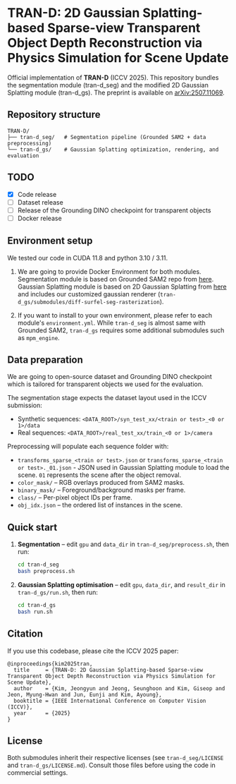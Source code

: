 # TRAN-D: 2D Gaussian Splatting-based Sparse-view Transparent Object Depth Reconstruction via Physics Simulation for Scene Update

Official implementation of **TRAN-D** (ICCV 2025). This repository bundles the segmentation module (tran-d_seg) and the modified 2D Gaussian Splatting module (tran-d_gs). The preprint is available on [arXiv:2507.11069](https://arxiv.org/abs/2507.11069).

## Repository structure

```
TRAN-D/
├── tran-d_seg/   # Segmentation pipeline (Grounded SAM2 + data preprocessing)
└── tran-d_gs/    # Gaussian Splatting optimization, rendering, and evaluation
```

## TODO
- [X] Code release
- [ ] Dataset release
- [ ] Release of the Grounding DINO checkpoint for transparent objects
- [ ] Docker release

## Environment setup
We tested our code in CUDA 11.8 and python 3.10 / 3.11.

1. We are going to provide Docker Environment for both modules. Segmentation module is based on Grounded SAM2 repo from [here](https://github.com/IDEA-Research/Grounded-Segment-Anything). Gaussian Splatting module is based on 2D Gaussian Splatting from [here](https://github.com/hbb1/2d-gaussian-splatting) and includes our customized gaussian renderer (`tran-d_gs/submodules/diff-surfel-seg-rasterization`).


2. If you want to install to your own environment, please refer to each module's `environment.yml`. While `tran-d_seg` is almost same with Grounded SAM2, `tran-d_gs` requires some additional submodules such as `mpm_engine`.


## Data preparation

We are going to open-source dataset and Grounding DINO checkpoint which is tailored for transparent objects we used for the evaluation.

The segmentation stage expects the dataset layout used in the ICCV submission:

- Synthetic sequences: `<DATA_ROOT>/syn_test_xx/<train or test>_<0 or 1>/data`
- Real sequences: `<DATA_ROOT>/real_test_xx/train_<0 or 1>/camera`


Preprocessing will populate each sequence folder with:

- `transforms_sparse_<train or test>.json` or `transforms_sparse_<train or test>._01.json` - JSON used in Gaussian Splatting module to load the scene. `01` represents the scene after the object removal.
- `color_mask/` – RGB overlays produced from SAM2 masks.
- `binary_mask/` – Foreground/background masks per frame.
- `class/` – Per-pixel object IDs per frame.
- `obj_idx.json` – the ordered list of instances in the scene.

## Quick start

1. **Segmentation** – edit `gpu` and `data_dir` in `tran-d_seg/preprocess.sh`, then run:

   ```bash
   cd tran-d_seg
   bash preprocess.sh
   ```

2. **Gaussian Splatting optimisation** – edit `gpu`, `data_dir`, and `result_dir` in `tran-d_gs/run.sh`, then run:

   ```bash
   cd tran-d_gs
   bash run.sh
   ```


## Citation

If you use this codebase, please cite the ICCV 2025 paper:

```
@inproceedings{kim2025tran,
  title     = {TRAN-D: 2D Gaussian Splatting-based Sparse-view Transparent Object Depth Reconstruction via Physics Simulation for Scene Update},
  author    = {Kim, Jeongyun and Jeong, Seunghoon and Kim, Giseop and Jeon, Myung-Hwan and Jun, Eunji and Kim, Ayoung},
  booktitle = {IEEE International Conference on Computer Vision (ICCV)},
  year      = {2025}
}
```

## License

Both submodules inherit their respective licenses (see `tran-d_seg/LICENSE` and `tran-d_gs/LICENSE.md`). Consult those files before using the code in commercial settings.